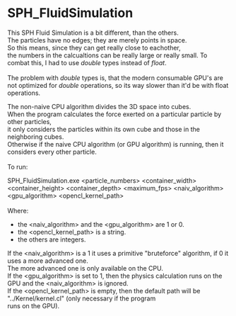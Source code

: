 # SPH_FluidSimulation


This SPH Fluid Simulation is a bit different, than the others.<br>
The particles have no edges; they are merely points in space.<br>  So this means, since they can get really close to eachother, <br>
the numbers in the calcualtions can be really large or really small. To combat this, I had to use *double* types instead of *float*.<br><br>
The problem with *double* types is, that the modern consumable GPU's are not optimized for *double* operations, so its way slower than it'd be with float operations.<br>

The non-naive CPU algorithm divides the 3D space into cubes.<br>
When the program calculates the force exerted on a particular particle by other particles,<br> it only considers the particles within its own cube and those in the neighboring cubes.<br>
Otherwise if the naive CPU algorithm (or GPU algorithm) is running, then it considers every other particle.
<br><br>
To run:

SPH_FluidSimulation.exe <particle_numbers> <container_width> <container_height>
<container_depth> <maximum_fps>
<naiv_algorithm> <gpu_algorithm> <opencl_kernel_path> <br>
<br>
Where:
- the <naiv_algorithm> and the <gpu_algorithm> are 1 or 0.
- the <opencl_kernel_path> is a string.
- the others are integers.

If the <naiv_algorithm> is a 1 it uses a primitive "bruteforce" algorithm, if 0 it uses a more advanced one.<br>
The more advanced one is only available on the CPU. <br>
If the <gpu_algorithm> is set to 1, then the physics calculation runs on the GPU and the <naiv_algorithm> is ignored.<br>
If the <opencl_kernel_path> is empty, then the default path will be "../Kernel/kernel.cl" (only necessary if the program<br>
runs on the GPU).